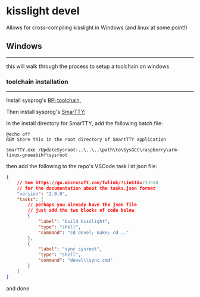 # kisslight devel

Allows for cross-compiling kisslight in Windows (and linux at some point!)

## Windows

---
this will walk through the process to setup a toolchain on windows

### toolchain installation

---
Install sysprog's [RPi toolchain](https://gnutoolchains.com/raspberry/),

Then install sysprog's [SmarTTY](https://sysprogs.com/SmarTTY/download/);

In the install directory for SmarTTY, add the following batch file:

```batch
@echo off
REM Store this in the root directory of SmartTTY application

SmarTTY.exe /UpdateSysroot:..\..\..\path\to\SysGCC\raspberry\arm-linux-gnueabihf\sysroot
```

then add the following to the repo's VSCode task list json file:

```json
{
    // See https://go.microsoft.com/fwlink/?LinkId=733558
    // for the documentation about the tasks.json format
    "version": "2.0.0",
    "tasks": [
        // perhaps you already have the json file
        // just add the two blocks of code below
        {
            "label": "build kisslight",
            "type": "shell",
            "command": "cd devel; make; cd .."
        },
        {
            "label": "sync sysroot",
            "type": "shell",
            "command": "devel\\sync.cmd"
        }
    ]
}
```

and done.